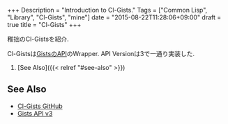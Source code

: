 +++
Description = "Introduction to Cl-Gists."
Tags = ["Common Lisp", "Library", "Cl-Gists", "mine"]
date = "2015-08-22T11:28:06+09:00"
draft = true
title = "Cl-Gists"
+++

稚拙のCl-Gistsを紹介.

<!--more-->

Cl-Gistsは[GistsのAPI](https://developer.github.com/v3/gists/)のWrapper.
API Versionは3で一通り実装した.

1. [See Also]({{< relref "#see-also" >}})

See Also
---

- [Cl-Gists GitHub](https://developer.github.com/v3/gists/)
- [Gists API v3](https://developer.github.com/v3/gists/)
